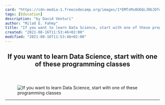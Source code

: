```yaml
---
card: "https://cdn-media-1.freecodecamp.org/images/1*EMTsMs0U6QcJ0bJOfoJ5_Q.jpeg"
tags: [Education]
description: "by David Venturi"
author: "Milad E. Fahmy"
title: "If you want to learn Data Science, start with one of these programming classes"
created: "2021-08-16T11:53:46+02:00"
modified: "2021-08-16T11:53:46+02:00"
---
```

<div class="site-wrapper">
<main id="site-main" class="site-main outer">
<div class="inner">
<article class="post-full post tag-education tag-programming tag-data-science tag-learning-to-code tag-technology ">
<header class="post-full-header">
<h1 class="post-full-title">If you want to learn Data Science, start with one of these programming classes</h1>
</header>
<figure class="post-full-image">
<picture>
<source media="(max-width: 700px)" sizes="1px" srcset="data:image/gif;base64,R0lGODlhAQABAIAAAAAAAP///yH5BAEAAAAALAAAAAABAAEAAAIBRAA7 1w">
<source media="(min-width: 701px)" sizes="(max-width: 800px) 400px,
(max-width: 1170px) 700px,
1400px" srcset="https://cdn-media-1.freecodecamp.org/images/1*EMTsMs0U6QcJ0bJOfoJ5_Q.jpeg 300w,
https://cdn-media-1.freecodecamp.org/images/1*EMTsMs0U6QcJ0bJOfoJ5_Q.jpeg 600w,
https://cdn-media-1.freecodecamp.org/images/1*EMTsMs0U6QcJ0bJOfoJ5_Q.jpeg 1000w,
https://cdn-media-1.freecodecamp.org/images/1*EMTsMs0U6QcJ0bJOfoJ5_Q.jpeg 2000w">
<img onerror="this.style.display='none'" src="https://cdn-media-1.freecodecamp.org/images/1*EMTsMs0U6QcJ0bJOfoJ5_Q.jpeg" alt="If you want to learn Data Science, start with one of these programming classes">
</picture>
</figure>
<section class="post-full-content">
<div class="post-content medium-migrated-article">
</div>
<hr>
</section>
</article>
</div>
</main>
</div>
<!-- Google Tag Manager (noscript) -->
<!-- End Google Tag Manager (noscript) -->
